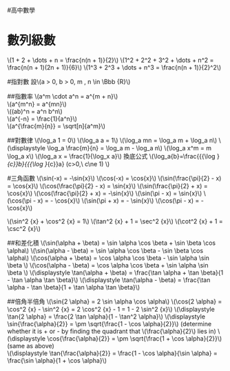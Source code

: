 #高中數學

# 數列級數
\\(1 + 2 + \dots + n = \frac{n(n + 1)}{2}\\)
\\(1^2 + 2^2 + 3^2 + \dots + n^2 = \frac{n(n + 1)(2n + 1)}{6}\\)
\\(1^3 + 2^3 + \dots + n^3 = \frac{n(n + 1)}{2}^2\\)

#指對數
設\\(a > 0, b > 0, m , n \in \Bbb {R}\\)  

##指數率
\\(a^m \cdot a^n = a^{m + n}\\)  
\\(a^{m^n} = a^{mn}\\)  
\\((ab)^n = a^n b^n\\)  
\\(a^{-n} = \frac{1}{a^n}\\)  
\\(a^{\frac{m}{n}} = \sqrt[n]{a^m}\\) 

##對數律
\\(\log_a 1 = 0\\)
\\(\log_a a = 1\\)
\\(\log_a mn = \log_a m + \log_a n\\)
\\(\displaystyle \log_a \frac{m}{n} = \log_a m - \log_a n\\)
\\(\log_a x^m = m \log_a x\\)
\\(\log_a x = \frac{1}{\log_x a}\\)
換底公式 \\(\log_a{b}=\frac{{{\log }_{c}}b}{{{\log }_{c}}a} (c>0,\ c\ne 1) \\)

#三角函數
\\(\sin(-x) = -\sin{x}\\)
\\(\cos(-x) = \cos{x}\\)
\\(\sin(\frac{\pi}{2} - x) = \cos{x}\\)
\\(\cos(\frac{\pi}{2} - x) = \sin{x}\\)
\\(\sin(\frac{\pi}{2} + x) = \cos{x}\\)
\\(\cos(\frac{\pi}{2} + x) = -\sin{x}\\)
\\(\sin(\pi - x) = \sin{x}\\)
\\(\cos(\pi - x) = - \cos{x}\\)
\\(\sin(\pi + x) = - \sin{x}\\)
\\(\cos(\pi - x) = - \cos{x}\\)

\\(\sin^2 {x} + \cos^2 {x} = 1\\)
\\(\tan^2 {x} + 1 = \sec^2 {x}\\)
\\(\cot^2 {x} + 1 = \csc^2 {x}\\)

##和差化積
\\(\sin(\alpha + \beta) = \sin \alpha \cos \beta + \sin \beta \cos \alpha\\)
\\(\sin(\alpha - \beta) = \sin \alpha \cos \beta - \sin \beta \cos \alpha\\)
\\(\cos(\alpha + \beta) = \cos \alpha \cos \beta - \sin \alpha \sin \beta \\)
\\(\cos(\alpha - \beta) = \cos \alpha \cos \beta + \sin \alpha \sin \beta \\)
\\(\displaystyle \tan(\alpha + \beta) = \frac{\tan \alpha + \tan \beta}{1 - \tan \alpha \tan \beta}\\)
\\(\displaystyle \tan(\alpha - \beta) = \frac{\tan \alpha - \tan \beta}{1 + \tan \alpha \tan \beta}\\)

##倍角半倍角
\\(\sin{2 \alpha} = 2 \sin \alpha \cos \alpha\\)
\\(\cos{2 \alpha} = \cos^2 {x} - \sin^2 {x} = 2 \cos^2 {x} - 1 = 1 - 2 \sin^2 {x}\\)
\\(\displaystyle \tan{2 \alpha} = \frac{2 \tan \alpha}{1 - \tan^2 \alpha}\\)
\\(\displaystyle \sin{\frac{\alpha}{2}} = \pm \sqrt{\frac{1 - \cos \alpha}{2}}\\) (determine whether it is + or - by finding the quadrant that \\(\frac{\alpha}{2}\\) lies in)
\\(\displaystyle \cos{\frac{\alpha}{2}} = \pm \sqrt{\frac{1 + \cos \alpha}{2}}\\) (same as above)  
\\(\displaystyle \tan{\frac{\alpha}{2}} = \frac{1 - \cos \alpha}{\sin \alpha} = \frac{\sin \alpha}{1 + \cos \alpha}\\)